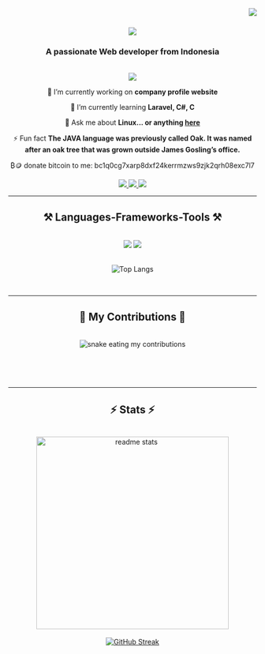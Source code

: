 <img align="right" src="https://visitor-badge.laobi.icu/badge?page_id=fauzymadani.fauzymadani" />


<h1 align="center">
    <img src="https://readme-typing-svg.herokuapp.com/?font=Righteous&size=35&center=true&vCenter=true&width=500&height=70&duration=4000&lines=Hi+There!+👋;+I'm+Fauzy+Madani!;" />
</h1>

<h3 align="center">A passionate Web developer from Indonesia</h3>

<br/>

<div align="center">
<img align="center" src="https://github.com/user-attachments/assets/cdce2f10-ab10-4c35-910a-ef324cade967"></img>
 
 🔭 I’m currently working on **company profile website**
 
 🌱 I’m currently learning **Laravel, C#, C**

💬 Ask me about **Linux... or anything [here](https://github.com/fauzymadani/fauzymadani/issues)**

⚡ Fun fact **The JAVA language was previously called Oak. It was named after an oak tree that was grown outside James Gosling’s office.**

₿🪙 donate bitcoin to me: bc1q0cg7xarp8dxf24kerrmzws9zjk2qrh08exc7l7

 </div>
 
<div align="center"> 
  <a href="mailto:keperluansekolahfauzy@gmail.com">
    <img src="https://img.shields.io/badge/Gmail-333333?style=for-the-badge&logo=gmail&logoColor=red" />
  </a>
  <!-- add more badges-->
  <a href="https://fauzymadani.infinityfreeapp.com" target="_blank">
     <img src="https://img.shields.io/badge/Portfolio-FF5722?style=for-the-badge&logo=todoist&logoColor=white" target="_blank" /> <!-- sqlite, safari, google-chrome are other good icon options -->
  </a>
    <a href="fauzy_0x0A48BF3C_public.gpg" target="_blank">
        <img src="https://img.shields.io/badge/PGP%20Key-0x0A48BF3C-2b2b2b?logo=gnupg&color=white" />
    </a>
</div>

 <hr/>
 
<h2 align="center">⚒️ Languages-Frameworks-Tools ⚒️</h2>
<br/>
<div align="center">
    <img src="https://skillicons.dev/icons?i=react,bootstrap,cs,html,css,vscode,figma,tailwind,git,debian,dotnet,docker" />
    <img src="https://skillicons.dev/icons?i=nodejs,python,javascript,github,laravel,linux,lua,c,java,neovim,mysql,php" /><br>
    <br/>
    
![Top Langs](https://github-readme-stats.vercel.app/api/top-langs/?username=fauzymadani&layout=compact&theme=react)
</div>

<br/>
<hr/>
<div align="center">
  <h2>🐍 My Contributions 🐍</h2>
  <br>
  <img alt="snake eating my contributions" src="https://raw.githubusercontent.com/fauzymadani/fauzymadani/output/github-contribution-grid-snake.svg" />
  
  <br/><br/><br/>
</div>

<hr/>

<h2 align="center">⚡ Stats ⚡</h2>
<br>
<div align=center>
  
  <img align="center" width=390 src="https://github-readme-stats.vercel.app/api?username=fauzymadani&count_private=true&show_icons=true&theme=react&rank_icon=github&border_radius=10" alt="readme stats" />
  <br/>
  <br/>
<a href="https://git.io/streak-stats"><img src="https://streak-stats.demolab.com?user=fauzymadani&theme=tokyonight&card_width=497" alt="GitHub Streak" /></a>


  
</div>

<br/><br/>

